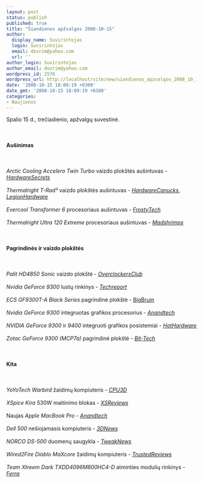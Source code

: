 ```yaml
---
layout: post
status: publish
published: true
title: "Šiandienos apžvalgos 2008-10-15"
author:
  display_name: Suvirintojas
  login: Suvirintojas
  email: dovrim@yahoo.com
  url: ''
author_login: Suvirintojas
author_email: dovrim@yahoo.com
wordpress_id: 2576
wordpress_url: http://localhost/site/new/siandienos_apzvalgos_2008_10_15/
date: '2008-10-15 18:09:19 +0300'
date_gmt: '2008-10-15 18:09:19 +0300'
categories:
- Naujienos
---
```

<p>Spalio 15 d., trečiadienio, apžvalgų suvestinė.<br />
<br><br />
<br><b>Aušinimas</b><br />
<br><br />
<br><i>Arctic Cooling Accelero Twin Turbo</i> vaizdo plokštės aušintuvas - <a class="ns" href="http://www.hardwaresecrets.com/article/630"><i>HardwareSecrets</i></a><br />
<br><i>Thermalright T-Rad²</i> vaizdo plokštės aušintuvas - <a class="ns" href="http://www.hardwarecanucks.com/forum/hardware-canucks-reviews/10715-thermalright-t-rad%B2-video-card-cooler-review.html"><i>HardwareCanucks</i></a>, <a class="ns" href="http://www.legionhardware.com/document.php?id=782"><i>LegionHardware</i></a><br />
<br><i>Evercool Transformer 6</i> procesoriaus aušintuvas - <a class="ns" href="http://www.frostytech.com/articleview.cfm?articleID=2322"><i>FrostyTech</i></a><br />
<br><i>Thermalright Ultra 120 Extreme</i> procesoriaus aušintuvas - <a class="ns" href="http://www.madshrimps.be/?action=getarticle&amp;number=2&amp;artpage=3753&amp;articID=879"><i>Madshrimps</i></a><br />
<br><br />
<br><b>Pagrindinės ir vaizdo plokštės</b><br />
<br><br />
<br><i>Palit HD4850 Sonic</i> vaizdo plokštė - <a class="ns" href="http://www.overclockersclub.com/reviews/palit_hd4850_sonic/"><i>OverclockersClub</i></a><br />
<br><i>Nvidia GeForce 9300</i> lustų rinkinys - <a class="ns" href="http://www.techreport.com/articles.x/15690"><i>Techreport</i></a><br />
<br><i>ECS GF9300T-A Black Series</i> pagrindinė plokštė - <a class="ns" href="http://www.bigbruin.com/2008/ecs9300_1">BigBruin</a><br />
<br><i>Nvidia GeForce 9300</i> integruotas grafikos procesorius - <a class="ns" href="http://www.anandtech.com/mb/showdoc.aspx?i=3432"><i>Anandtech</i></a><br />
<br><i>NVIDIA GeForce 9300</i> ir <i>9400</i> integruoti grafikos posistemiai - <a class="ns" href="http://hothardware.com/Articles/NVIDIA-GeForce-9300-and-9400-Motherboard-GPUs/"><i>HotHardware</i></a><br />
<br><i>Zotac GeForce 9300 (MCP7a)</i> pagrindinė plokštė - <a class="ns" href="http://www.bit-tech.net/hardware/2008/10/15/zotac-geforce-9300-mcp7a-motherboard/1"><i>Bit-Tech</i></a><br />
<br><br />
<br><b>Kita</b><br />
<br><br />
<br><i>YoYoTech Warbird</i> žaidimų kompiuteris - <a class="ns" href="http://www.cpu3d.com/review/6211-1/yoyotech-warbird-gaming-system/introduction.html"><i>CPU3D</i></a><br />
<br><i>XSpice Kira</i> 530W maitinimo blokas - <a class="ns" href="http://www.xsreviews.co.uk/reviews/power-supply-units/xspice-kira-530w/6/"><i>XSReviews</i></a><br />
<br>Naujas <i>Apple MacBook Pro</i> - <a class="ns" href="http://www.anandtech.com/mac/showdoc.aspx?i=3431"><i>Anandtech</i></a><br />
<br><i>Dell 500</i> nešiojamasis kompiuteris - <a class="ns" href="http://www.3dnews.ru/mobile/dell_500/"><i>3DNews</i></a><br />
<br><i>NORCO DS-500</i> duomenų saugykla - <a class="ns" href="http://www.tweaknews.net/reviews/norco_ds-500_raid_storage_array/"><i>TweakNews</i></a><br />
<br><i>Wired2Fire Diablo MaXcore</i> žaidimų kompiuteris - <a class="ns" href="http://www.trustedreviews.com/pcs/review/2008/10/15/Wired2Fire-Diablo-MaXcore-Gaming-PC/p1"><i>TrustedReviews</i></a><br />
<br><i>Team Xtreem Dark TXDD4096M800HC4-D</i> atminties modulių rinkinys - <a class="ns" href="http://www.ferra.ru/online/system/82267/"><i>Ferra</i></a><br />
<br><br />
<br><br />
<br></p>
